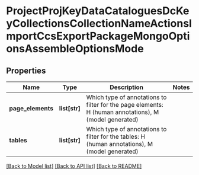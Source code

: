 # ProjectProjKeyDataCataloguesDcKeyCollectionsCollectionNameActionsImportCcsExportPackageMongoOptionsAssembleOptionsMode

## Properties
Name | Type | Description | Notes
------------ | ------------- | ------------- | -------------
**page_elements** | **list[str]** | Which type of annotations to filter for the page elements: H (human annotations), M (model generated) | 
**tables** | **list[str]** | Which type of annotations to filter for the tables: H (human annotations), M (model generated) | 

[[Back to Model list]](../README.md#documentation-for-models) [[Back to API list]](../README.md#documentation-for-api-endpoints) [[Back to README]](../README.md)


